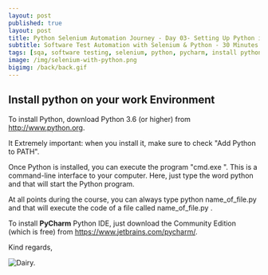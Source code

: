 ```yaml
---
layout: post
published: true
layout: post
title: Python Selenium Automation Journey - Day 03- Setting Up Python in Windows
subtitle: Software Test Automation with Selenium & Python - 30 Minutes A Day Challenge 
tags: [sqa, software testing, selenium, python, pycharm, install python]
image: /img/selenium-with-python.png
bigimg: /back/back.gif
---
```

## Install python on your work Environment 

To install Python, download Python 3.6 (or higher) from http://www.python.org.

It  Extremely important: when you install it, make sure to check "Add Python to PATH".

Once Python is installed, you can execute the program "cmd.exe ". This is a command-line interface to your computer. Here, just type the word python  and that will start the Python program.

At all points during the course, you can always type python name_of_file.py  and that will execute the code of a file called name_of_file.py .

To install **PyCharm** Python IDE, just download the Community Edition (which is free) from https://www.jetbrains.com/pycharm/.

Kind regards,


 
<img src="/image/selenium-with-python.png" alt="Dairy." />
